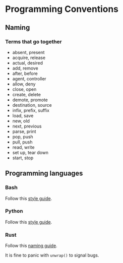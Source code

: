 # Programming Conventions

## Naming

### Terms that go together

- absent, present
- acquire, release
- actual, desired
- add, remove
- after, before
- agent, controller
- allow, deny
- close, open
- create, delete
- demote, promote
- destination, source
- infix, prefix, suffix
- load, save
- new, old
- next, previous
- parse, print
- pop, push
- pull, push
- read, write
- set up, tear down
- start, stop

## Programming languages

### Bash

Follow this [style guide](https://google.github.io/styleguide/shellguide.html).

### Python

Follow this [style guide](https://peps.python.org/pep-0008/).

### Rust

Follow this
[naming guide](https://rust-lang.github.io/api-guidelines/naming.html).

It is fine to panic with `unwrap()` to signal bugs.
